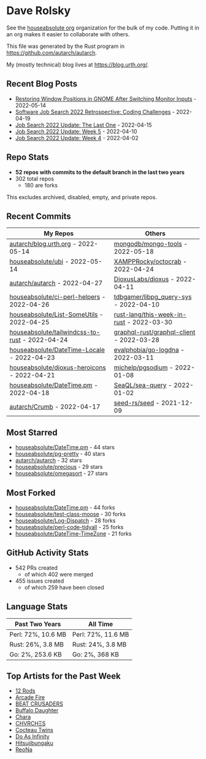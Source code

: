 
# Dave Rolsky

See the [houseabsolute org](/houseabsolute) organization for the bulk of my
code. Putting it in an org makes it easier to collaborate with others.

This file was generated by the Rust program in
https://github.com/autarch/autarch.

My (mostly technical) blog lives at https://blog.urth.org/.

## Recent Blog Posts

- [Restoring Window Positions in GNOME After Switching Monitor Inputs](https://blog.urth.org/2022/05/14/restoring-window-positions-in-gnome-after-switching-monitor-inputs/) - 2022-05-14
- [Software Job Search 2022 Retrospective: Coding Challenges](https://blog.urth.org/2022/04/19/software-job-search-2022-retrospective-coding-challenges/) - 2022-04-19
- [Job Search 2022 Update: The Last One](https://blog.urth.org/2022/04/15/job-search-2022-update-the-last-one/) - 2022-04-15
- [Job Search 2022 Update: Week 5](https://blog.urth.org/2022/04/10/job-search-2022-update-week-5/) - 2022-04-10
- [Job Search 2022 Update: Week 4](https://blog.urth.org/2022/04/02/job-search-2022-update-week-4/) - 2022-04-02


## Repo Stats
- **52 repos with commits to the default branch in the last two years**
- 302 total repos
  - 180 are forks

This excludes archived, disabled, empty, and private repos.

## Recent Commits
| My Repos | Others |
|----------|--------|
| [autarch/blog.urth.org](https://github.com/autarch/blog.urth.org) - 2022-05-14              | [mongodb/mongo-tools](https://github.com/mongodb/mongo-tools) - 2022-05-18                |
| [houseabsolute/ubi](https://github.com/houseabsolute/ubi) - 2022-05-14              | [XAMPPRocky/octocrab](https://github.com/XAMPPRocky/octocrab) - 2022-04-24                |
| [autarch/autarch](https://github.com/autarch/autarch) - 2022-04-27              | [DioxusLabs/dioxus](https://github.com/DioxusLabs/dioxus) - 2022-04-11                |
| [houseabsolute/ci-perl-helpers](https://github.com/houseabsolute/ci-perl-helpers) - 2022-04-26              | [tdbgamer/libpg_query-sys](https://github.com/tdbgamer/libpg_query-sys) - 2022-04-10                |
| [houseabsolute/List-SomeUtils](https://github.com/houseabsolute/List-SomeUtils) - 2022-04-25              | [rust-lang/this-week-in-rust](https://github.com/rust-lang/this-week-in-rust) - 2022-03-30                |
| [houseabsolute/tailwindcss-to-rust](https://github.com/houseabsolute/tailwindcss-to-rust) - 2022-04-24              | [graphql-rust/graphql-client](https://github.com/graphql-rust/graphql-client) - 2022-03-28                |
| [houseabsolute/DateTime-Locale](https://github.com/houseabsolute/DateTime-Locale) - 2022-04-23              | [evalphobia/go-logdna](https://github.com/evalphobia/go-logdna) - 2022-03-11                |
| [houseabsolute/dioxus-heroicons](https://github.com/houseabsolute/dioxus-heroicons) - 2022-04-21              | [michelp/pgsodium](https://github.com/michelp/pgsodium) - 2022-01-08                |
| [houseabsolute/DateTime.pm](https://github.com/houseabsolute/DateTime.pm) - 2022-04-18              | [SeaQL/sea-query](https://github.com/SeaQL/sea-query) - 2022-01-02                |
| [autarch/Crumb](https://github.com/autarch/Crumb) - 2022-04-17              | [seed-rs/seed](https://github.com/seed-rs/seed) - 2021-12-09                |


## Most Starred
- [houseabsolute/DateTime.pm](https://github.com/houseabsolute/DateTime.pm) - 44 stars
- [houseabsolute/pg-pretty](https://github.com/houseabsolute/pg-pretty) - 40 stars
- [autarch/autarch](https://github.com/autarch/autarch) - 32 stars
- [houseabsolute/precious](https://github.com/houseabsolute/precious) - 29 stars
- [houseabsolute/omegasort](https://github.com/houseabsolute/omegasort) - 27 stars


## Most Forked
- [houseabsolute/DateTime.pm](https://github.com/houseabsolute/DateTime.pm) - 44 forks
- [houseabsolute/test-class-moose](https://github.com/houseabsolute/test-class-moose) - 30 forks
- [houseabsolute/Log-Dispatch](https://github.com/houseabsolute/Log-Dispatch) - 28 forks
- [houseabsolute/perl-code-tidyall](https://github.com/houseabsolute/perl-code-tidyall) - 25 forks
- [houseabsolute/DateTime-TimeZone](https://github.com/houseabsolute/DateTime-TimeZone) - 21 forks


## GitHub Activity Stats
- 542 PRs created
  - of which 402 were merged
- 455 issues created
  - of which 259 have been closed

## Language Stats
| Past Two Years        | All Time                |
|-----------------------|-------------------------|
| Perl: 72%, 10.6 MB              | Perl: 72%, 11.6 MB                |
| Rust: 26%, 3.8 MB              | Rust: 24%, 3.8 MB                |
| Go: 2%, 253.6 KB              | Go: 2%, 368 KB                |


## Top Artists for the Past Week
* [12 Rods](https://musicbrainz.org/artist/6b69ad23-4b6d-4d58-8818-ff00b4e1b024)
* [Arcade Fire](https://musicbrainz.org/artist/52074ba6-e495-4ef3-9bb4-0703888a9f68)
* [BEAT CRUSADERS](https://musicbrainz.org/artist/e8575463-1ef4-4fc7-8d63-b8b12fe3c13b)
* [Buffalo Daughter](https://musicbrainz.org/artist/c71ae637-cbc5-4f57-9c1a-38d691bd3c43)
* [Chara](https://musicbrainz.org/artist/94812064-a7c2-49d2-b6b0-b9e76289bf87)
* [CHVRCHΞS](https://musicbrainz.org/artist/6a93afbb-257f-4166-b389-9f2a1e5c5df8)
* [Cocteau Twins](https://musicbrainz.org/artist/000fc734-b7e1-4a01-92d1-f544261b43f5)
* [Do As Infinity](https://musicbrainz.org/artist/b128a994-2400-432d-b26a-8feede87daa8)
* [Hitsujibungaku](https://musicbrainz.org/search?query=Hitsujibungaku&amp;type=artist&amp;method=indexed)
* [ReoNa](https://musicbrainz.org/artist/4da158cc-4d03-48d6-aefc-6726e4f9a149)


